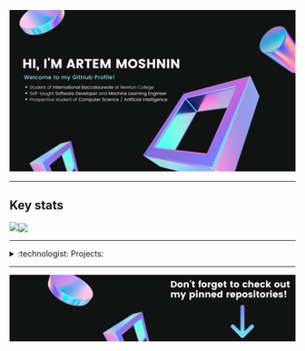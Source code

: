 ![Banner](/bannerx.png)

<hr/>

## Key stats

<p >
<img align="left" src="https://github-readme-stats.vercel.app/api?username=artem711&show_icons=true&bg_color=111212&title_color=fff&text_color=fff&icon_color=E83338&count_private=true&include_all_commits=true"/> <a><img align="center" src="https://github-readme-stats.vercel.app/api/top-langs/?username=artem711&exclude_repo=The_Cobalt_Crypt&bg_color=111212&title_color=fff&text_color=fff"/></a>
</p>
<hr>

<!-- PROJECTS:START -->
<details>
  <summary>:technologist: Projects:</summary>
  - Handwritten digit recognition project => 
  - YouTube project => 
</details>
<!-- PROJECTS:END -->
<hr>

![banner bottom](/footerx.png)
